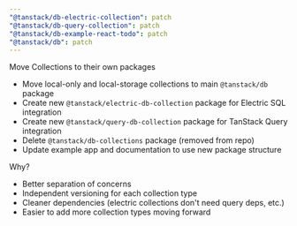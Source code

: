 ```yaml
---
"@tanstack/db-electric-collection": patch
"@tanstack/db-query-collection": patch
"@tanstack/db-example-react-todo": patch
"@tanstack/db": patch
---
```


Move Collections to their own packages

- Move local-only and local-storage collections to main `@tanstack/db` package
- Create new `@tanstack/electric-db-collection` package for Electric SQL integration
- Create new `@tanstack/query-db-collection` package for TanStack Query integration
- Delete `@tanstack/db-collections` package (removed from repo)
- Update example app and documentation to use new package structure

Why?

- Better separation of concerns
- Independent versioning for each collection type
- Cleaner dependencies (electric collections don't need query deps, etc.)
- Easier to add more collection types moving forward
